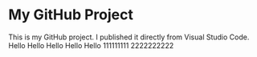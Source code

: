 # My GitHub Project

This is my GitHub project. I published it directly from Visual Studio Code.
Hello
Hello
Hello
Hello
Hello
111111111
2222222222